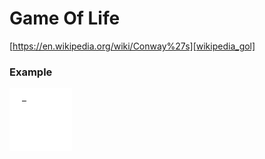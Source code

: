# Game Of Life
[https://en.wikipedia.org/wiki/Conway%27s][wikipedia_gol]

### Example
![example][example_image]

[wikipedia_gol]: https://en.wikipedia.org/wiki/Conway%27s
[example_image]: example_output.png "Example"